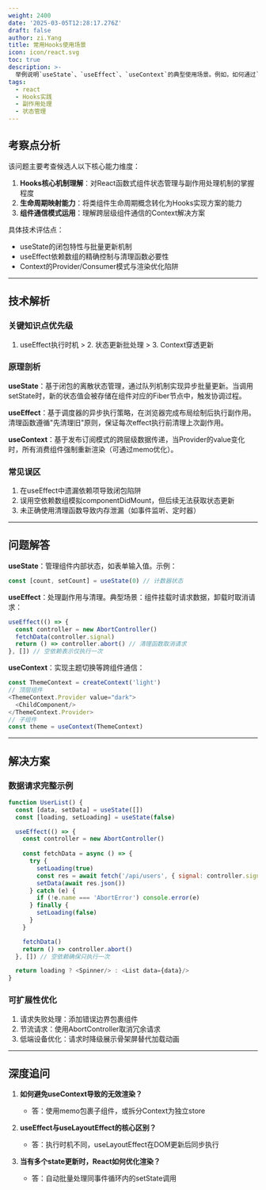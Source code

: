 ```yaml
---
weight: 2400
date: '2025-03-05T12:28:17.276Z'
draft: false
author: zi.Yang
title: 常用Hooks使用场景
icon: icon/react.svg
toc: true
description: >-
  举例说明`useState`、`useEffect`、`useContext`的典型使用场景。例如，如何通过`useEffect`处理组件挂载后的数据请求和清理操作？
tags:
  - react
  - Hooks实践
  - 副作用处理
  - 状态管理
---
```


## 考察点分析

该问题主要考查候选人以下核心能力维度：

1. **Hooks核心机制理解**：对React函数式组件状态管理与副作用处理机制的掌握程度
2. **生命周期映射能力**：将类组件生命周期概念转化为Hooks实现方案的能力
3. **组件通信模式运用**：理解跨层级组件通信的Context解决方案

具体技术评估点：

- useState的闭包特性与批量更新机制
- useEffect依赖数组的精确控制与清理函数必要性
- Context的Provider/Consumer模式与渲染优化陷阱

---

## 技术解析

### 关键知识点优先级

1. useEffect执行时机 > 2. 状态更新批处理 > 3. Context穿透更新

### 原理剖析

**useState**：基于闭包的离散状态管理，通过队列机制实现异步批量更新。当调用setState时，新的状态值会被存储在组件对应的Fiber节点中，触发协调过程。

**useEffect**：基于调度器的异步执行策略，在浏览器完成布局绘制后执行副作用。清理函数遵循"先清理旧"原则，保证每次effect执行前清理上次副作用。

**useContext**：基于发布订阅模式的跨层级数据传递，当Provider的value变化时，所有消费组件强制重新渲染（可通过memo优化）。

### 常见误区

1. 在useEffect中遗漏依赖项导致闭包陷阱
2. 误用空依赖数组模拟componentDidMount，但后续无法获取状态更新
3. 未正确使用清理函数导致内存泄漏（如事件监听、定时器）

---

## 问题解答

**useState**：管理组件内部状态，如表单输入值。示例：

```javascript
const [count, setCount] = useState(0) // 计数器状态
```

**useEffect**：处理副作用与清理。典型场景：组件挂载时请求数据，卸载时取消请求：

```javascript
useEffect(() => {
  const controller = new AbortController()
  fetchData(controller.signal)
  return () => controller.abort() // 清理函数取消请求
}, []) // 空依赖表示仅执行一次
```

**useContext**：实现主题切换等跨组件通信：

```javascript
const ThemeContext = createContext('light')
// 顶层组件
<ThemeContext.Provider value="dark">
  <ChildComponent/>
</ThemeContext.Provider>
// 子组件
const theme = useContext(ThemeContext)
```

---

## 解决方案

### 数据请求完整示例

```javascript
function UserList() {
  const [data, setData] = useState([])
  const [loading, setLoading] = useState(false)

  useEffect(() => {
    const controller = new AbortController()
    
    const fetchData = async () => {
      try {
        setLoading(true)
        const res = await fetch('/api/users', { signal: controller.signal })
        setData(await res.json())
      } catch (e) {
        if (!e.name === 'AbortError') console.error(e)
      } finally {
        setLoading(false)
      }
    }

    fetchData()
    return () => controller.abort()
  }, []) // 空依赖确保只执行一次

  return loading ? <Spinner/> : <List data={data}/>
}
```

### 可扩展性优化

1. 请求失败处理：添加错误边界包裹组件
2. 节流请求：使用AbortController取消冗余请求
3. 低端设备优化：请求时降级展示骨架屏替代加载动画

---

## 深度追问

1. **如何避免useContext导致的无效渲染？**
   - 答：使用memo包裹子组件，或拆分Context为独立store

2. **useEffect与useLayoutEffect的核心区别？**
   - 答：执行时机不同，useLayoutEffect在DOM更新后同步执行

3. **当有多个state更新时，React如何优化渲染？**
   - 答：自动批量处理同事件循环内的setState调用
